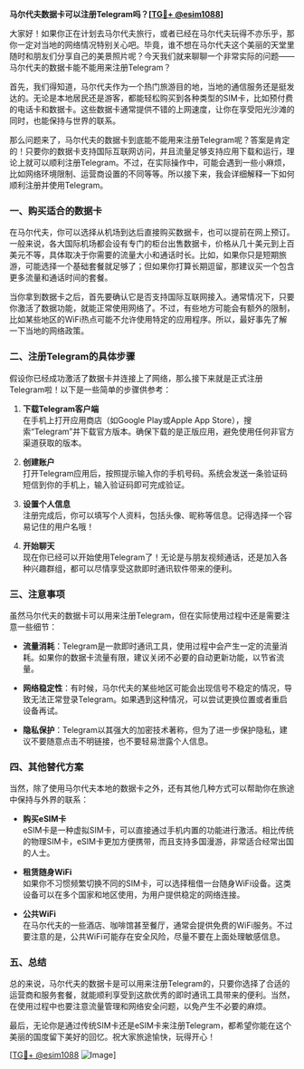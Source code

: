 **马尔代夫数据卡可以注册Telegram吗？[[TG💪+ @esim1088](https://t.me/s/esim1088)]**

大家好！如果你正在计划去马尔代夫旅行，或者已经在马尔代夫玩得不亦乐乎，那你一定对当地的网络情况特别关心吧。毕竟，谁不想在马尔代夫这个美丽的天堂里随时和朋友们分享自己的美景照片呢？今天我们就来聊聊一个非常实际的问题——马尔代夫的数据卡能不能用来注册Telegram？

首先，我们得知道，马尔代夫作为一个热门旅游目的地，当地的通信服务还是挺发达的。无论是本地居民还是游客，都能轻松购买到各种类型的SIM卡，比如预付费的电话卡和数据卡。这些数据卡通常提供不错的上网速度，让你在享受阳光沙滩的同时，也能保持与世界的联系。

那么问题来了，马尔代夫的数据卡到底能不能用来注册Telegram呢？答案是肯定的！只要你的数据卡支持国际互联网访问，并且流量足够支持应用下载和运行，理论上就可以顺利注册Telegram。不过，在实际操作中，可能会遇到一些小麻烦，比如网络环境限制、运营商设置的不同等等。所以接下来，我会详细解释一下如何顺利注册并使用Telegram。

### **一、购买适合的数据卡**

在马尔代夫，你可以选择从机场到达后直接购买数据卡，也可以提前在网上预订。一般来说，各大国际机场都会设有专门的柜台出售数据卡，价格从几十美元到上百美元不等，具体取决于你需要的流量大小和通话时长。比如，如果你只是短期旅游，可能选择一个基础套餐就足够了；但如果你打算长期逗留，那建议买一个包含更多流量和通话时间的套餐。

当你拿到数据卡之后，首先要确认它是否支持国际互联网接入。通常情况下，只要你激活了数据功能，就能正常使用网络了。不过，有些地方可能会有额外的限制，比如某些地区的WiFi热点可能不允许使用特定的应用程序。所以，最好事先了解一下当地的网络政策。

### **二、注册Telegram的具体步骤**

假设你已经成功激活了数据卡并连接上了网络，那么接下来就是正式注册Telegram啦！以下是一些简单的步骤供参考：

1. **下载Telegram客户端**  
   在手机上打开应用商店（如Google Play或Apple App Store），搜索“Telegram”并下载官方版本。确保下载的是正版应用，避免使用任何非官方渠道获取的版本。

2. **创建账户**  
   打开Telegram应用后，按照提示输入你的手机号码。系统会发送一条验证码短信到你的手机上，输入验证码即可完成验证。

3. **设置个人信息**  
   注册完成后，你可以填写个人资料，包括头像、昵称等信息。记得选择一个容易记住的用户名哦！

4. **开始聊天**  
   现在你已经可以开始使用Telegram了！无论是与朋友视频通话，还是加入各种兴趣群组，都可以尽情享受这款即时通讯软件带来的便利。

### **三、注意事项**

虽然马尔代夫的数据卡可以用来注册Telegram，但在实际使用过程中还是需要注意一些细节：

- **流量消耗**：Telegram是一款即时通讯工具，使用过程中会产生一定的流量消耗。如果你的数据卡流量有限，建议关闭不必要的自动更新功能，以节省流量。
  
- **网络稳定性**：有时候，马尔代夫的某些地区可能会出现信号不稳定的情况，导致无法正常登录Telegram。如果遇到这种情况，可以尝试更换位置或者重启设备再试。

- **隐私保护**：Telegram以其强大的加密技术著称，但为了进一步保护隐私，建议不要随意点击不明链接，也不要轻易泄露个人信息。

### **四、其他替代方案**

当然，除了使用马尔代夫本地的数据卡之外，还有其他几种方式可以帮助你在旅途中保持与外界的联系：

- **购买eSIM卡**  
   eSIM卡是一种虚拟SIM卡，可以直接通过手机内置的功能进行激活。相比传统的物理SIM卡，eSIM卡更加方便携带，而且支持多国漫游，非常适合经常出国的人士。

- **租赁随身WiFi**  
   如果你不习惯频繁切换不同的SIM卡，可以选择租借一台随身WiFi设备。这类设备可以在多个国家和地区使用，为用户提供稳定的网络连接。

- **公共WiFi**  
   在马尔代夫的一些酒店、咖啡馆甚至餐厅，通常会提供免费的WiFi服务。不过要注意的是，公共WiFi可能存在安全风险，尽量不要在上面处理敏感信息。

### **五、总结**

总的来说，马尔代夫的数据卡是可以用来注册Telegram的，只要你选择了合适的运营商和服务套餐，就能顺利享受到这款优秀的即时通讯工具带来的便利。当然，在使用过程中也要注意流量管理和网络安全问题，以免产生不必要的麻烦。

最后，无论你是通过传统SIM卡还是eSIM卡来注册Telegram，都希望你能在这个美丽的国度留下美好的回忆。祝大家旅途愉快，玩得开心！

[[TG💪+ @esim1088](https://t.me/s/esim1088) ![Image](https://i.postimg.cc/4NQfJmqS/Snipaste-2025-05-13-00-14-12.png)]